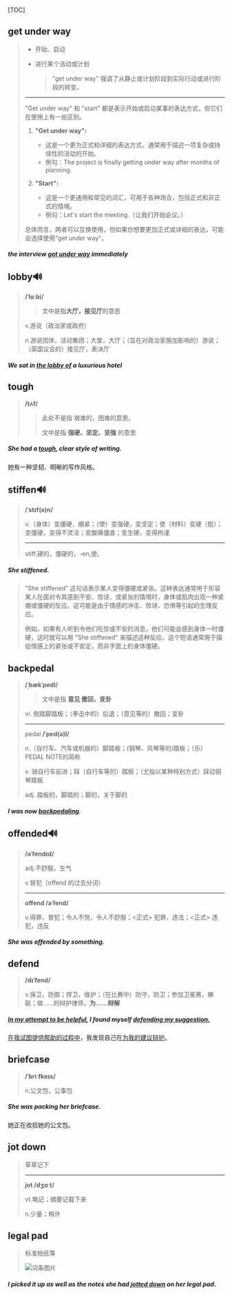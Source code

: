 [TOC]

## get under way

> - 开始、启动
>
> - 进行某个活动或计划
>
>   > "get under way" 强调了从静止或计划阶段到实际行动或进行阶段的转变。
>
> ---
>
> "Get under way" 和 "start" 都是表示开始或启动某事的表达方式，但它们在使用上有一些区别。
>
> 1. **"Get under way":**
>    - 这是一个更为正式和详细的表达方式，通常用于描述一项复杂或持续性的活动的开始。
>    - 例句：The project is finally getting under way after months of planning.
>
> 2. **"Start":**
>    - 这是一个更通用和常见的词汇，可用于各种场合，包括正式和非正式的情境。
>    - 例句：Let's start the meeting.（让我们开始会议。）
>
> 总体而言，两者可以互换使用，但如果你想要更加正式或详细的表达，可能会选择使用"get under way"。

##### the interview **<u>got under way</u>** immediately

## lobby🔊

> **/ˈlɑːbi/**
>
> > 文中是指**大厅，接见厅**的意思
>
> v.游说（政治家或政府）
>
> n.游说团体，活动集团；大堂，大厅；（旨在对政治家施加影响的）游说；（英国议会的）接见厅，表决厅

##### We sat in <u>the **lobby** of</u> a luxurious hotel

## tough

> **/tʌf/**
>
> > 此处不是指 艰难的，困难的意思。
> >
> > 文中是指 **强硬、坚定、坚强** 的意思

##### She had a **<u>tough</u>**, clear style of writing.

她有一种坚韧、明晰的写作风格。

## stiffen🔊

> **/ˈstɪf(ə)n/**
>
> v.（身体）变僵硬，绷紧；（使）变强硬，变坚定；使（材料）变硬（挺）；变僵硬，变得不灵活；变酸痛僵直；变生硬，变得拘谨
>
> ---
>
> stiff,硬的，僵硬的，-en,使。

##### She **stiffened**.

> "She stiffened" 这句话表示某人变得僵硬或紧张。这种表达通常用于形容某人在面对令其感到不安、惊讶、或紧张的情境时，身体或肌肉出现一种紧绷或僵硬的反应。这可能是由于情感的冲击、惊讶、恐惧等引起的生理反应。
>
> 例如，如果有人听到令他们吃惊或不安的消息，他们可能会感到身体一时僵硬，这时就可以用 "She stiffened" 来描述这种反应。这个短语通常用于描绘情感上的紧张或不安定，而非字面上的身体僵硬。

## backpedal

> **/ˌbækˈpedl/**
>
> > 文中是指  **意见 撤回，变卦**
>
> vi. 	倒踏脚踏板；（拳击中的）后退；（意见等的）撤回；变卦
>
> ---
>
> pedal	**/ˈped(ə)l/**
>
> n.（自行车、汽车或机器的）脚踏板；(钢琴、风琴等的)踏板；（乐）PEDAL NOTE的简称
>
> v. 骑自行车前进；踩（自行车等的）踏板；（尤指以某种特别方式）踩动钢琴踏板
>
> adj. 踏板的，脚踏的；脚的，关于脚的

##### I was now **<u>backpedaling</u>**.

## offended🔊

> **/əˈfendɪd/**
>
> adj.不舒服，生气
>
> v.冒犯（offend 的过去分词）
>
> ---
>
> **offend	/əˈfend/**
>
> v.得罪，冒犯；令人不悦，令人不舒服；<正式> 犯罪，违法；<正式> 违犯，违反

##### She was **offended** by something.

## defend

> **/dɪˈfend/**
>
> v.保卫，防御；捍卫，维护；（在比赛中）防守，防卫；参加卫冕赛，蝉联；做……的辩护律师，**为……辩解**

##### <u>In my attempt to be helpful</u>, I found myself <u>**defending** my suggestion.</u>

<u>在我试图提供帮助的过程中</u>，我发现自己在<u>为我的建议辩护</u>。

## briefcase

> **/ˈbriːfkeɪs/**
>
> n.公文包，公事包
>

##### She was packing her **briefcase**.

她正在收拾她的公文包。

## jot down

> 草草记下
>
> ---
>
> **jot	/dʒɑːt/**
>
> vt.略记；摘要记载下来
>
> n.少量；稍许

## legal pad

> 标准拍纸簿
>
> ![词条图片](https://ydlunacommon-cdn.nosdn.127.net/86222889dbeb354ccbd27dc319d623a7.jpg?)

##### I picked it up as well as the notes she had <u>**jotted down**</u> on her **legal pad.**